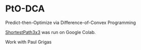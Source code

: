 # PtO-DCA
Predict-then-Optimize via Difference-of-Convex Programming

[ShortestPath3x3](ShortestPath3x3.ipynb) was run on Google Colab.

Work with Paul Grigas

